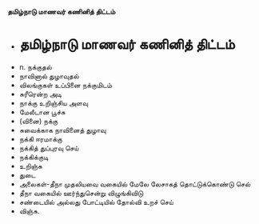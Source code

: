 **தமிழ்நாடு மாணவர் கணினித் திட்டம்**
- # தமிழ்நாடு மாணவர் கணினித் திட்டம்
- n. நக்குதல்
- நாவினால் துழாவுதல்
- விலங்குகள் உப்பினை நக்குமிடம்
- சுரீரென்ற அடி
- நாக்கு உறிஞ்சிய அளவு
- மேலீடான பூச்சு
- (வினை) நக்கு
- சுவைக்காக நாவினைத் துழாவு
- நக்கி ஈரமாக்கு
- நக்கித் துப்புரவு செய்
- நக்கிக்குடி
- உறிஞ்சு
- துடை
- அலைகள்-தீநா முதலியவை வகையில் மேலே லேசாகத் தொட்டுக்கொண்டு செல்
- தீநா வகையில் ஊர்ந்துசென்று விழுங்கிவிடு
- சண்டையில் அல்லது போட்டியில் தோல்வி உறச் செய்
- விஞ்சு.

